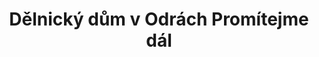 ---
id: cdf11168-fe60-4008-9410-0a387957aeb2
title: "Dělnický dům v Odrách Promítejme dál"
price: 80000
year: 2013
description: "Projekt podporuje další činnost již po mnoho let velmi aktivního Dělnického domu v Odrách, který se stal místem kulturního i vzdělávacího setkání nejen místních občanů všech generací, (od mateřskou školkou povinných až po seniory). Díky zakoupení dataprojektoru bude moci Dělnický dům pokračovat ve filmovém klubu, projekcích pro děti i veřejných besedách na nejrůznější téma."
kouskovani: false
locationName: undefined
position:
  lng: 17.8267868296465
  lat: 49.6620821590685
---